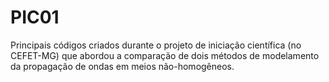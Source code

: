 # PIC01
Principais códigos criados durante o projeto de iniciação científica (no CEFET-MG) que abordou a comparação de dois métodos de modelamento da propagação de ondas em meios não-homogêneos.

